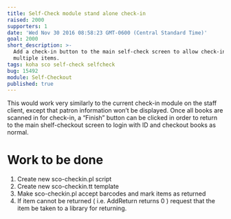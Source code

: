 ```yaml
---
title: Self-Check module stand alone check-in
raised: 2000
supporters: 1
date: 'Wed Nov 30 2016 08:58:23 GMT-0600 (Central Standard Time)'
goal: 2000
short_description: >-
  Add a check-in button to the main self-check screen to allow check-in of
  multiple items.
tags: koha sco self-check selfcheck
bug: 15492
module: Self-Checkout
published: true
---
```


This would work very similarly to the current check-in module on the staff client, except that patron information won’t be displayed. Once all books are scanned in for check-in, a “Finish” button can be clicked in order to return to the main shelf-checkout screen to login with ID and checkout books as normal.

# Work to be done
1. Create new sco-checkin.pl script
2. Create new sco-checkin.tt template
3. Make sco-checkin.pl accept barcodes and mark items as returned
4. If item cannot be returned ( i.e. AddReturn returns 0 ) request that the item be taken to a library for returning.
